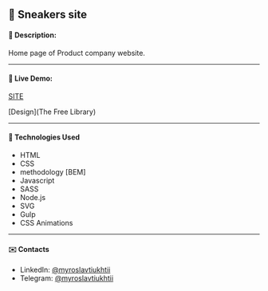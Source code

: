 ## :pushpin: Sneakers site
#### :memo: Description: 

Home page of Product company website.
___

#### :link: Live Demo: 
[SITE](https://myroslavtiukhtii.github.io/Sneakers-site/dist/)

[Design](The Free Library)
___

#### :rocket: Technologies Used

* HTML
* CSS
* methodology [BEM]
* Javascript
* SASS
* Node.js
* SVG
* Gulp
* CSS Animations

___

#### :envelope: Contacts
* LinkedIn: [@myroslavtiukhtii](https://www.linkedin.com/in/myroslav-t-979a17229)
* Telegram: [@myroslavtiukhtii](https://t.me/myroslavtiukhtii)
